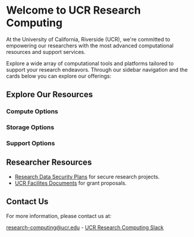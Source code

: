 
# Welcome to UCR Research Computing

<div class="text-center">
At the University of California, Riverside (UCR), we're committed to empowering our researchers with the most advanced computational resources and support services.

Explore a wide array of computational tools and platforms tailored to support your research endeavors. Through our sidebar navigation and the cards below you can explore our offerings:
</div>

<div class="container mx-auto px-4 py-8">
  <h2 class="text-2xl font-bold text-center text-gray-800 mb-10">Explore Our Resources</h2>

  <div class="mb-12">
    <h3 class="text-xl font-semibold text-gray-700 mb-6 border-b-2 border-blue-500 pb-2">Compute Options</h3>
    <div id="compute-cards" class="grid md:grid-cols-2 lg:grid-cols-3 gap-8">
      <!-- Compute cards will be injected here by JavaScript -->
    </div>
  </div>

  <div>
    <h3 class="text-xl font-semibold text-gray-700 mb-6 border-b-2 border-green-500 pb-2">Storage Options</h3>
    <div id="storage-cards" class="grid md:grid-cols-2 lg:grid-cols-3 gap-8">
      <!-- Storage cards will be injected here by JavaScript -->
    </div>
  </div>

  <div class="mt-12">
    <h3 class="text-xl font-semibold text-gray-700 mb-6 border-b-2 border-purple-500 pb-2">Support Options</h3>
    <div id="support-cards" class="grid md:grid-cols-2 lg:grid-cols-3 gap-8">
      <!-- Support cards will be injected here by JavaScript -->
    </div>
  </div>
</div>

<script>
  let allComputeOptions = [
    {
      name: "Campus HPC Cluster (HPCC)",
      link: "./pages/HPCC.html",
      description: "UCR's shared High-Performance Computing Cluster, offering resources for computationally intensive research."
    },
    {
      name: "Ursa Major - Google Cloud Computing",
      link: "./pages/ursa_major.html",
      description: "A Google cloud computing platform providing scalable and flexible cloud computing environments. HPC Clusters, GPUs, Workstations, VMs, AI Tools, Gemini"
    },
    {
      name: "Nautilus Cluster",
      link: "./pages/Nautilus.html",
      description: "A distributed Kubernetes-based cluster for high-throughput computing, part of the National Research Platform. CPUs, GPUs, LLMs, FPGAs, Jupyter"
    },
    {
      name: "NSF ACCESS",
      link: "./pages/nsf_access.html",
      description: "Provides access to national high-performance computing resources through the NSF ACCESS program.PC Cluster, GPUS, Workstations, Graphical Evniorments"
    }
  ];

  const storageOptions = [
    {
      name: "Campus HPC Cluster Storage",
      link: "./pages/hpcc_gpfs.html",
      description: "High-performance GPFS storage integrated with the HPCC, suitable for large datasets and fast I/O."
    },
    {
      name: "Ursa Major Cloud Storage",
      link: "./pages/ursa_major_data.html",
      description: "Persistent storage options for applications and data within the Ursa Major cloud environment."
    },
    {
      name: "Ceph Research Data Storage (coming soon)",
      link: "./pages/ceph_secure_research_storage.html",
      description: "A future scalable and secure storage solution for research data, offering various access protocols."
    },
    {
      name: "Google Drive",
      link: "./pages/Google_Drive.html",
      description: "UCR-provided Google Drive for cloud storage, collaboration, and file sharing."
    }
  ];

  let allSupportOptions = [
    {
      name: "Research Infrastructure Support",
      link: "./pages/research_infrastructure_support.html",
      description: "Dedicated support for on-premises research clusters and major computing systems, focusing on design, construction, and administration to enhance security and reliability."
    },
    {
      name: "Ursa Major Support",
      link: "./pages/ursa_major.html",
      description: "Comprehensive support for UCR's Google Cloud Platform (GCP) resources, including help with workstations, HPC clusters, AI/ML services, and secure storage."
    },
    {
      name: "Research Computing Facilitation",
      link: "./pages/research_facilitation.html",
      description: "Expert consultation, training, and technical assistance to help researchers effectively access, utilize, and optimize advanced computing resources for their projects."
    },
    {
      name: "Knowledge Base",
      link: "./Knowledge_Base/README.html",
      description: "A comprehensive resource hub with practical guides, how-to articles, and technical information for UCR's research computing tools and services."
    }
  ];

  function createCard(item) {
    return `
      <div class="bg-white shadow-lg rounded-lg overflow-hidden flex flex-col">
        <div class="p-6 flex-grow">
          <h3 class="text-xl font-semibold text-gray-800 mb-2">${item.name}</h3>
          <p class="text-gray-600 text-sm">
            ${item.description}
          </p>
        </div>
        <div class="p-6 bg-gray-50">
          <a href="${item.link}" class="text-blue-500 hover:text-blue-700 font-semibold text-sm">
            Learn More &rarr;
          </a>
        </div>
      </div>
    `;
  }

  function renderCards(options, containerId) {
    const container = document.getElementById(containerId);
    const sectionContainer = container ? container.closest('.mb-12, .mt-12') : null;

    if (container) {
      let cardsHTML = "";
      if (options.length > 0) {
        options.forEach(option => {
          cardsHTML += createCard(option);
        });
        container.innerHTML = cardsHTML;
        if (sectionContainer) sectionContainer.style.display = ''; // Show section
      } else {
        container.innerHTML = '<p class="text-gray-500 text-center col-span-full">No matching resources found.</p>';
        // Optionally hide the section if no cards match, or keep it to show "No matching resources"
        // For now, we'll keep the section visible to show the message.
        // If you want to hide the section title as well:
        if (sectionContainer) sectionContainer.style.display = ''; // Or 'none' to hide completely
      }
    } else {
      // console.error("Card container not found:", containerId);
    }
  }

  // Initial render and event listener setup
  function initializeSearchAndCards() {
    renderCards(allComputeOptions, 'compute-cards');
    renderCards(storageOptions, 'storage-cards');
    renderCards(allSupportOptions, 'support-cards');
  }

  // Defer script execution until the DOM is fully loaded
  if (document.readyState === 'loading') {
    document.addEventListener('DOMContentLoaded', initializeSearchAndCards);
  } else {
    // DOMContentLoaded has already fired
    initializeSearchAndCards();
  }
</script>

## Researcher Resources

* [Research Data Security Plans](./pages/research_security.md) for secure research projects.
* [UCR Facilites Documents](./pages/on-prem-facilities.md) for grant proposals.

## Contact Us

For more information, please contact us at:

[research-computing@ucr.edu](./pages/mailto:research-computing@ucr.edu) - [UCR Research Computing Slack](./pages/https://ucr-research-compute.slack.com/)



